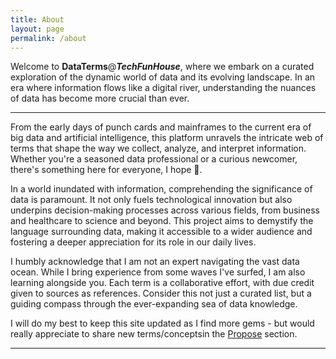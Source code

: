 ```yaml
---
title: About
layout: page
permalink: /about
---
```

Welcome to <b>DataTerms</b>@<b><i>TechFunHouse</i></b>, where we embark on a curated exploration of the dynamic world of data and its evolving landscape. In an era where information flows like a digital river, understanding the nuances of data has become more crucial than ever.
<hr class="divider-accessory">

From the early days of punch cards and mainframes to the current era of big data and artificial intelligence, this platform unravels the intricate web of terms that shape the way we collect, analyze, and interpret information. Whether you're a seasoned data professional or a curious newcomer, there's something here for everyone, I hope 🤔.

In a world inundated with information, comprehending the significance of data is paramount. It not only fuels technological innovation but also underpins decision-making processes across various fields, from business and healthcare to science and beyond. This project aims to demystify the language surrounding data, making it accessible to a wider audience and fostering a deeper appreciation for its role in our daily lives.

I humbly acknowledge that I am not an expert navigating the vast data ocean. While I bring experience from some waves I've surfed, I am also learning alongside you. Each term is a collaborative effort, with due credit given to sources as references. Consider this not just a curated list, but a guiding compass through the ever-expanding sea of data knowledge.

I will do my best to keep this site updated as I find more gems - but would really appreciate to share new terms/conceptsin the <a class="propose-ref-link" href="/propose">Propose</a> section. 

<hr class="hr-text" data-content="DataTerms: Where Terms and Concepts Tango in Harmony">